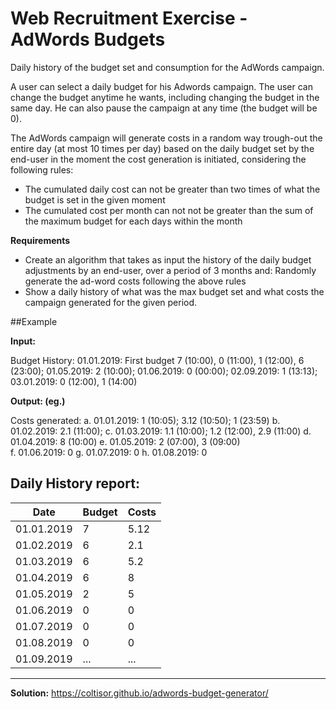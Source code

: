 
# Web Recruitment Exercise - AdWords Budgets

Daily history of the budget set and consumption for the AdWords campaign.

A user can select a daily budget for his Adwords campaign. The user can change the budget anytime he wants, including changing the
budget in the same day. He can also pause the campaign at any time (the budget will be 0).

The AdWords campaign will generate costs in a random way trough-out the entire day (at most 10 times per day) based on the daily budget
set by the end-user in the moment the cost generation is initiated, considering the following rules:

- The cumulated daily cost can not be greater than two times of what the budget is set in the given moment
- The cumulated cost per month can not not be greater than the sum of the maximum budget for each days within the month

**Requirements**

- Create an algorithm that takes as input the history of the daily budget adjustments by an end-user, over a period of 3 months and:
Randomly generate the ad-word costs following the above rules
- Show a daily history of what was the max budget set and what costs the campaign generated for the given period.

##Example

**Input:** 

Budget History: 
01.01.2019: First budget 7 (10:00), 0 (11:00), 1 (12:00), 6 (23:00); 01.05.2019: 2 (10:00); 
01.06.2019: 0 (00:00); 
02.09.2019: 1 (13:13); 
03.01.2019: 0 (12:00), 1 (14:00) 
 
**Output: (eg.)** 

Costs generated:
a.  01.01.2019: 1 (10:05); 3.12 (10:50); 1 (23:59) 
b.  01.02.2019: 2.1 (11:00); 
c.  01.03.2019: 1.1 (10:00); 1.2 (12:00), 2.9 (11:00) 
d.  01.04.2019: 8 (10:00) 
e.  01.05.2019: 2 (07:00), 3 (09:00)  
f.  01.06.2019: 0 
g.  01.07.2019: 0 
h.  01.08.2019: 0 

 
Daily History report:
---------------------------------
| Date        | Budget  | Costs |
|-------------|---------|-------|
| 01.01.2019  | 7       | 5.12  |
| 01.02.2019  | 6       | 2.1   |
| 01.03.2019  | 6       | 5.2   |
| 01.04.2019  | 6       | 8     |
| 01.05.2019  | 2       | 5     |
| 01.06.2019  | 0       | 0     |
| 01.07.2019  | 0       | 0     |
| 01.08.2019  | 0       | 0     |
| 01.09.2019  | ...     | ...   |
---------------------------------

**Solution:** https://coltisor.github.io/adwords-budget-generator/
